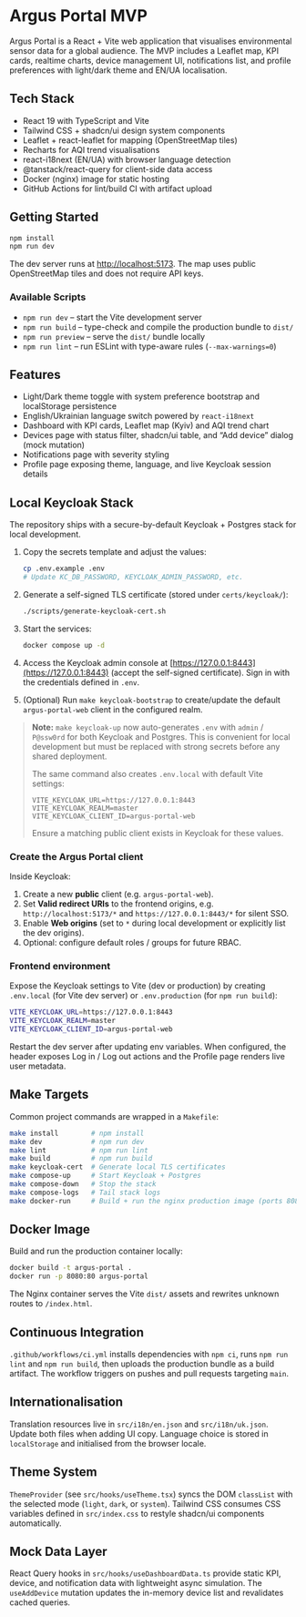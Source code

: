 # Argus Portal MVP

Argus Portal is a React + Vite web application that visualises environmental sensor data for a global audience. The MVP includes a Leaflet map, KPI cards, realtime charts, device management UI, notifications list, and profile preferences with light/dark theme and EN/UA localisation.

## Tech Stack

- React 19 with TypeScript and Vite
- Tailwind CSS + shadcn/ui design system components
- Leaflet + react-leaflet for mapping (OpenStreetMap tiles)
- Recharts for AQI trend visualisations
- react-i18next (EN/UA) with browser language detection
- @tanstack/react-query for client-side data access
- Docker (nginx) image for static hosting
- GitHub Actions for lint/build CI with artifact upload

## Getting Started

```bash
npm install
npm run dev
```

The dev server runs at [http://localhost:5173](http://localhost:5173). The map uses public OpenStreetMap tiles and does not require API keys.

### Available Scripts

- `npm run dev` – start the Vite development server
- `npm run build` – type-check and compile the production bundle to `dist/`
- `npm run preview` – serve the `dist/` bundle locally
- `npm run lint` – run ESLint with type-aware rules (`--max-warnings=0`)

## Features

- Light/Dark theme toggle with system preference bootstrap and localStorage persistence
- English/Ukrainian language switch powered by `react-i18next`
- Dashboard with KPI cards, Leaflet map (Kyiv) and AQI trend chart
- Devices page with status filter, shadcn/ui table, and “Add device” dialog (mock mutation)
- Notifications page with severity styling
- Profile page exposing theme, language, and live Keycloak session details

## Local Keycloak Stack

The repository ships with a secure-by-default Keycloak + Postgres stack for local development.

1. Copy the secrets template and adjust the values:

   ```bash
   cp .env.example .env
   # Update KC_DB_PASSWORD, KEYCLOAK_ADMIN_PASSWORD, etc.
   ```

2. Generate a self-signed TLS certificate (stored under `certs/keycloak/`):

   ```bash
   ./scripts/generate-keycloak-cert.sh
   ```

3. Start the services:

   ```bash
   docker compose up -d
   ```

4. Access the Keycloak admin console at [https://127.0.0.1:8443](https://127.0.0.1:8443) (accept the self-signed certificate). Sign in with the credentials defined in `.env`.

5. (Optional) Run `make keycloak-bootstrap` to create/update the default `argus-portal-web` client in the configured realm.

> **Note:** `make keycloak-up` now auto-generates `.env` with `admin` / `P@ssw0rd` for both Keycloak and Postgres. This is convenient for local development but must be replaced with strong secrets before any shared deployment.
>
> The same command also creates `.env.local` with default Vite settings:
> ```
> VITE_KEYCLOAK_URL=https://127.0.0.1:8443
> VITE_KEYCLOAK_REALM=master
> VITE_KEYCLOAK_CLIENT_ID=argus-portal-web
> ```
> Ensure a matching public client exists in Keycloak for these values.

### Create the Argus Portal client

Inside Keycloak:

1. Create a new **public** client (e.g. `argus-portal-web`).
2. Set **Valid redirect URIs** to the frontend origins, e.g. `http://localhost:5173/*` and `https://127.0.0.1:8443/*` for silent SSO.
3. Enable **Web origins** (set to `*` during local development or explicitly list the dev origins).
4. Optional: configure default roles / groups for future RBAC.

### Frontend environment

Expose the Keycloak settings to Vite (dev or production) by creating `.env.local` (for Vite dev server) or `.env.production` (for `npm run build`):

```bash
VITE_KEYCLOAK_URL=https://127.0.0.1:8443
VITE_KEYCLOAK_REALM=master
VITE_KEYCLOAK_CLIENT_ID=argus-portal-web
```

Restart the dev server after updating env variables. When configured, the header exposes Log in / Log out actions and the Profile page renders live user metadata.

## Make Targets

Common project commands are wrapped in a `Makefile`:

```bash
make install        # npm install
make dev            # npm run dev
make lint           # npm run lint
make build          # npm run build
make keycloak-cert  # Generate local TLS certificates
make compose-up     # Start Keycloak + Postgres
make compose-down   # Stop the stack
make compose-logs   # Tail stack logs
make docker-run     # Build + run the nginx production image (ports 8080->80)
```

## Docker Image

Build and run the production container locally:

```bash
docker build -t argus-portal .
docker run -p 8080:80 argus-portal
```

The Nginx container serves the Vite `dist/` assets and rewrites unknown routes to `/index.html`.

## Continuous Integration

`.github/workflows/ci.yml` installs dependencies with `npm ci`, runs `npm run lint` and `npm run build`, then uploads the production bundle as a build artifact. The workflow triggers on pushes and pull requests targeting `main`.

## Internationalisation

Translation resources live in `src/i18n/en.json` and `src/i18n/uk.json`. Update both files when adding UI copy. Language choice is stored in `localStorage` and initialised from the browser locale.

## Theme System

`ThemeProvider` (see `src/hooks/useTheme.tsx`) syncs the DOM `classList` with the selected mode (`light`, `dark`, or `system`). Tailwind CSS consumes CSS variables defined in `src/index.css` to restyle shadcn/ui components automatically.

## Mock Data Layer

React Query hooks in `src/hooks/useDashboardData.ts` provide static KPI, device, and notification data with lightweight async simulation. The `useAddDevice` mutation updates the in-memory device list and revalidates cached queries.
